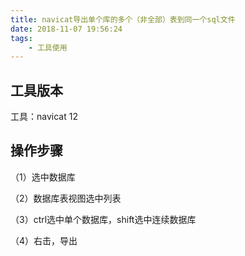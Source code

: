 ```yaml
---
title: navicat导出单个库的多个（非全部）表到同一个sql文件
date: 2018-11-07 19:56:24
tags: 
    - 工具使用
---
```


## 工具版本

工具：navicat 12

## 操作步骤

（1）选中数据库

（2）数据库表视图选中列表

（3）ctrl选中单个数据库，shift选中连续数据库

（4）右击，导出